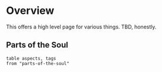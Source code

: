 # Overview
This offers a high level page for various things. 
TBD, honestly. 



## Parts of the Soul

```dataview
table aspects, tags
from "parts-of-the-soul"

```